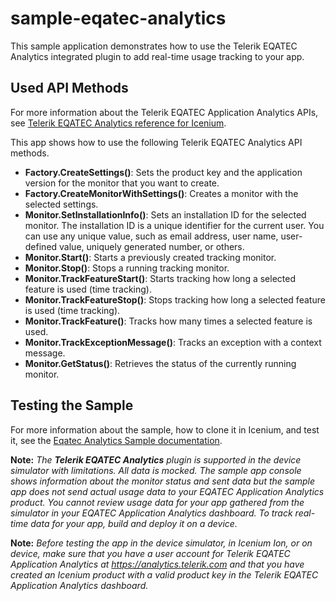 sample-eqatec-analytics
=======================

This sample application demonstrates how to use the Telerik EQATEC Analytics integrated plugin to add real-time usage tracking to your app.  

## Used API Methods

For more information about the Telerik EQATEC Application Analytics APIs, see <a href="http://api.eqatec.com/analytics/icenium/" target="_blank">Telerik EQATEC Analytics reference for Icenium</a>.

This app shows how to use the following Telerik EQATEC Analytics API methods.

* **Factory.CreateSettings()**: Sets the product key and the application version for the monitor that you want to create.
* **Factory.CreateMonitorWithSettings()**: Creates a monitor with the selected settings. 
* **Monitor.SetInstallationInfo()**: Sets an installation ID for the selected monitor. The installation ID is a unique identifier for the current user. You can use any unique value, such as email address, user name, user-defined value, uniquely generated number, or others.
* **Monitor.Start()**: Starts a previously created tracking monitor.
* **Monitor.Stop()**: Stops a running tracking monitor.
* **Monitor.TrackFeatureStart()**: Starts tracking how long a selected feature is used (time tracking).
* **Monitor.TrackFeatureStop()**: Stops tracking how long a selected feature is used (time tracking).
* **Monitor.TrackFeature()**: Tracks how many times a selected feature is used.
* **Monitor.TrackExceptionMessage()**: Tracks an exception with a context message.
* **Monitor.GetStatus()**: Retrieves the status of the currently running monitor.

## Testing the Sample

For more information about the sample, how to clone it in Icenium, and test it, see the <a href="http://docs.icenium.com/sample-apps/sample-eqatec-analytics" target="_blank">Eqatec Analytics Sample documentation</a>.

**Note:** *The **Telerik EQATEC Analytics** plugin is supported in the device simulator with limitations. All data is mocked. The sample app console shows information about the monitor status and sent data but the sample app does not send actual usage data to your EQATEC Application Analytics product. You cannot review usage data for your app gathered from the simulator in your EQATEC Application Analytics dashboard. To track real-time data for your app, build and deploy it on a device.*

**Note:** *Before testing the app in the device simulator, in Icenium Ion, or on device, make sure that you have a user account for Telerik EQATEC Application Analytics at <a href="https://analytics.telerik.com" target="_blank">https://analytics.telerik.com</a> and that you have created an Icenium product with a valid product key in the Telerik EQATEC Application Analytics dashboard.*
